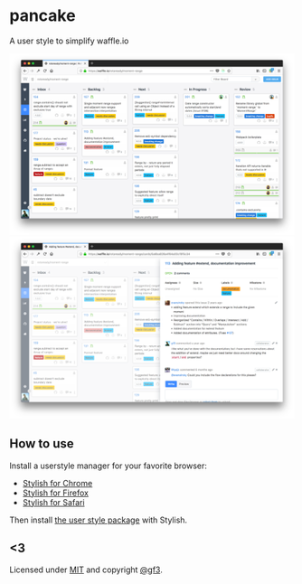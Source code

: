 # pancake
A user style to simplify waffle.io

![Board](screenshots/board.png)
![Modal](screenshots/modal.png)

## How to use

Install a userstyle manager for your favorite browser:

* [Stylish for Chrome]
* [Stylish for Firefox]
* [Stylish for Safari]

Then install [the user style package] with Stylish.

## <3

Licensed under [MIT](LICENSE) and copyright [@gf3](https://twitter.com/gf3).


[Stylish for Chrome]: https://chrome.google.com/webstore/detail/stylish-custom-themes-for/fjnbnpbmkenffdnngjfgmeleoegfcffe
[Stylish for Firefox]: https://addons.mozilla.org/en-US/firefox/addon/stylish/
[Stylish for Safari]: https://safari-extensions.apple.com/details/?id=com.sobolev.stylish-5555L95H45
[the user style package]: https://userstyles.org/styles/154808/pancake
